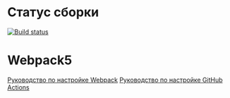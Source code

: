 
<!-- [![Build Status](https://ci.appveyor.com/api/projects/status/github/Greenessa/js-homeworks-browser09-25)](https://ci.appveyor.com/api/projects/status/github/Greenessa/js-homeworks-browser09-25) -->
# Статус сборки
[![Build status](https://ci.appveyor.com/api/projects/status/unnf8q9agkbaym8w?svg=true)](https://ci.appveyor.com/project/Greenessa/js-homeworks-browser09-25)
# Webpack5
[Руководство по настройке Webpack](https://webpack.js.org/guides/)
[Руководство по настройке GitHub Actions](https://docs.github.com/en/actions/quickstart)
